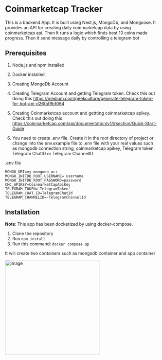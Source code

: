 # Coinmarketcap Tracker

This is a backend App. It is built using Nest.js, MongoDb, and Mongoose. It provides an API for creating daily coinmarketcap data by using coinmarketcap api. Then It runs a logic which finds best 10 coins made progress. Then It send message daily by controlling a telegram bot

## Prerequisites

1. Node.js and npm installed
2. Docker installed
3. Creating MongoDb Account
4. Creating Telegram Account and getting Telegram token. Check this out doing this <https://medium.com/geekculture/generate-telegram-token-for-bot-api-d26faf9bf064>
5. Creating Coinmarketcap account and gettting coinmarketcap apikey. Check this out doing this <https://coinmarketcap.com/api/documentation/v1/#section/Quick-Start-Guide>

6. You need to create .env file. Create it in the root directory of project or change into the env.example file to .env file with your real values such as mongodb connection string, coinmarketcap apikey, Telegram token, Telegram ChatID or Telegram ChannelID

.env file
```
MONGO_URI=my-mongodb-uri
MONGO_INITDB_ROOT_USERNAME= username
MONGO_INITDB_ROOT_PASSWORD=password
CMC_APIKEY=CoinmarketCapApiKey
TELEGRAM_TOKEN='TelegramToken'
TELEGRAM_CHAT_ID=TelegramChatId
TELEGRAM_CHANNELID=-TelegramChannelId

```


## Installation

**Note**: This app has been dockerized by using docker-compose.

1. Clone the repository
2. Run `npm install`
2. Run this command: `docker compose up`

It will create two containers such as mongodb container and app container

<img width="312" alt="image" src="https://user-images.githubusercontent.com/23223573/229851927-fc9ec1df-8ae8-47ee-bd2a-0b2cd389c26d.png">



